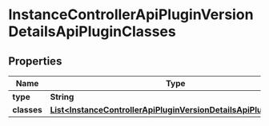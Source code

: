 

# InstanceControllerApiPluginVersionDetailsApiPluginClasses


## Properties

| Name | Type | Description | Notes |
|------------ | ------------- | ------------- | -------------|
|**type** | **String** |  |  |
|**classes** | [**List&lt;InstanceControllerApiPluginVersionDetailsApiPluginClass&gt;**](InstanceControllerApiPluginVersionDetailsApiPluginClass.md) |  |  |



